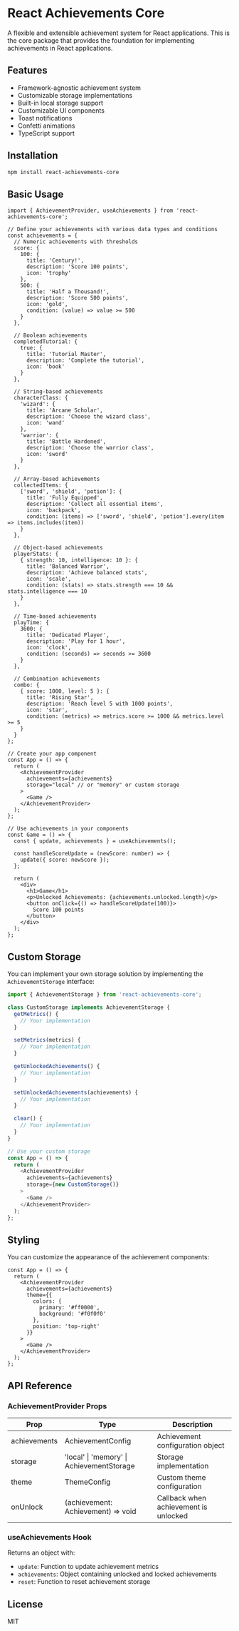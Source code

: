 # React Achievements Core

A flexible and extensible achievement system for React applications. This is the core package that provides the foundation for implementing achievements in React applications.

## Features

- Framework-agnostic achievement system
- Customizable storage implementations
- Built-in local storage support
- Customizable UI components
- Toast notifications
- Confetti animations
- TypeScript support

## Installation

```bash
npm install react-achievements-core
```

## Basic Usage

```tsx
import { AchievementProvider, useAchievements } from 'react-achievements-core';

// Define your achievements with various data types and conditions
const achievements = {
  // Numeric achievements with thresholds
  score: {
    100: {
      title: 'Century!',
      description: 'Score 100 points',
      icon: 'trophy'
    },
    500: {
      title: 'Half a Thousand!',
      description: 'Score 500 points',
      icon: 'gold',
      condition: (value) => value >= 500
    }
  },

  // Boolean achievements
  completedTutorial: {
    true: {
      title: 'Tutorial Master',
      description: 'Complete the tutorial',
      icon: 'book'
    }
  },

  // String-based achievements
  characterClass: {
    'wizard': {
      title: 'Arcane Scholar',
      description: 'Choose the wizard class',
      icon: 'wand'
    },
    'warrior': {
      title: 'Battle Hardened',
      description: 'Choose the warrior class',
      icon: 'sword'
    }
  },

  // Array-based achievements
  collectedItems: {
    ['sword', 'shield', 'potion']: {
      title: 'Fully Equipped',
      description: 'Collect all essential items',
      icon: 'backpack',
      condition: (items) => ['sword', 'shield', 'potion'].every(item => items.includes(item))
    }
  },

  // Object-based achievements
  playerStats: {
    { strength: 10, intelligence: 10 }: {
      title: 'Balanced Warrior',
      description: 'Achieve balanced stats',
      icon: 'scale',
      condition: (stats) => stats.strength === 10 && stats.intelligence === 10
    }
  },

  // Time-based achievements
  playTime: {
    3600: {
      title: 'Dedicated Player',
      description: 'Play for 1 hour',
      icon: 'clock',
      condition: (seconds) => seconds >= 3600
    }
  },

  // Combination achievements
  combo: {
    { score: 1000, level: 5 }: {
      title: 'Rising Star',
      description: 'Reach level 5 with 1000 points',
      icon: 'star',
      condition: (metrics) => metrics.score >= 1000 && metrics.level >= 5
    }
  }
};

// Create your app component
const App = () => {
  return (
    <AchievementProvider
      achievements={achievements}
      storage="local" // or "memory" or custom storage
    >
      <Game />
    </AchievementProvider>
  );
};

// Use achievements in your components
const Game = () => {
  const { update, achievements } = useAchievements();

  const handleScoreUpdate = (newScore: number) => {
    update({ score: newScore });
  };

  return (
    <div>
      <h1>Game</h1>
      <p>Unlocked Achievements: {achievements.unlocked.length}</p>
      <button onClick={() => handleScoreUpdate(100)}>
        Score 100 points
      </button>
    </div>
  );
};
```

## Custom Storage

You can implement your own storage solution by implementing the `AchievementStorage` interface:

```typescript
import { AchievementStorage } from 'react-achievements-core';

class CustomStorage implements AchievementStorage {
  getMetrics() {
    // Your implementation
  }

  setMetrics(metrics) {
    // Your implementation
  }

  getUnlockedAchievements() {
    // Your implementation
  }

  setUnlockedAchievements(achievements) {
    // Your implementation
  }

  clear() {
    // Your implementation
  }
}

// Use your custom storage
const App = () => {
  return (
    <AchievementProvider
      achievements={achievements}
      storage={new CustomStorage()}
    >
      <Game />
    </AchievementProvider>
  );
};
```

## Styling

You can customize the appearance of the achievement components:

```tsx
const App = () => {
  return (
    <AchievementProvider
      achievements={achievements}
      theme={{
        colors: {
          primary: '#ff0000',
          background: '#f0f0f0'
        },
        position: 'top-right'
      }}
    >
      <Game />
    </AchievementProvider>
  );
};
```

## API Reference

### AchievementProvider Props

| Prop | Type | Description |
|------|------|-------------|
| achievements | AchievementConfig | Achievement configuration object |
| storage | 'local' \| 'memory' \| AchievementStorage | Storage implementation |
| theme | ThemeConfig | Custom theme configuration |
| onUnlock | (achievement: Achievement) => void | Callback when achievement is unlocked |

### useAchievements Hook

Returns an object with:

- `update`: Function to update achievement metrics
- `achievements`: Object containing unlocked and locked achievements
- `reset`: Function to reset achievement storage

## License

MIT